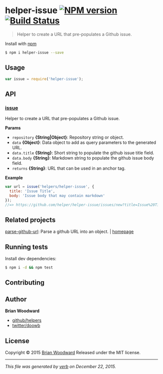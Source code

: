 # helper-issue [![NPM version](https://img.shields.io/npm/v/helper-issue.svg)](https://www.npmjs.com/package/helper-issue) [![Build Status](https://img.shields.io/travis/helpers/helper-issue.svg)](https://travis-ci.org/helpers/helper-issue)

> Helper to create a URL that pre-populates a Github issue.

Install with [npm](https://www.npmjs.com/)

```sh
$ npm i helper-issue --save
```

## Usage

```js
var issue = require('helper-issue');
```

## API

### [issue](index.js#L32)
Helper to create a URL that pre-populates a Github issue.


**Params**

* `repository` **{String|Object}**: Repository string or object.    
* `data` **{Object}**: Data object to add as query parameters to the generated URL.    
* `data.title` **{String}**: Short string to populate the github issue title field.    
* `data.body` **{String}**: Markdown string to populate the github issue body field.    
* `returns` **{String}**: URL that can be used in an anchor tag.  

**Example**



```js
var url = issue('helpers/helper-issue', {
  title: 'Issue Title',
  body: 'Issue body that may contain markdown'
});
//=> https://github.com/helper/helper-issue/issues/new?title=Issue%20Title&body=Issue%20body%20that%20may%20contain%20markdown
```



## Related projects
[parse-github-url](https://www.npmjs.com/package/parse-github-url): Parse a github URL into an object. | [homepage](https://github.com/jonschlinkert/parse-github-url)

## Running tests
Install dev dependencies:

```sh
$ npm i -d && npm test
```

## Contributing


## Author
**Brian Woodward**

+ [github/helpers](https://github.com/helpers)
+ [twitter/doowb](http://twitter.com/doowb)

## License
Copyright © 2015 [Brian Woodward](https://github.com/doowb)
Released under the MIT license.

***

_This file was generated by [verb](https://github.com/verbose/verb) on December 22, 2015._
